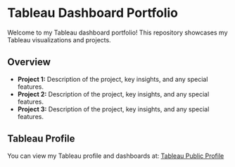 # Tableau Dashboard Portfolio

Welcome to my Tableau dashboard portfolio! This repository showcases my Tableau visualizations and projects.

## Overview
- **Project 1:** Description of the project, key insights, and any special features.
- **Project 2:** Description of the project, key insights, and any special features.
- **Project 3:** Description of the project, key insights, and any special features.

## Tableau Profile
You can view my Tableau profile and dashboards at: [Tableau Public Profile](https://public.tableau.com/app/profile/deekshitha.chikkala/vizzes)
